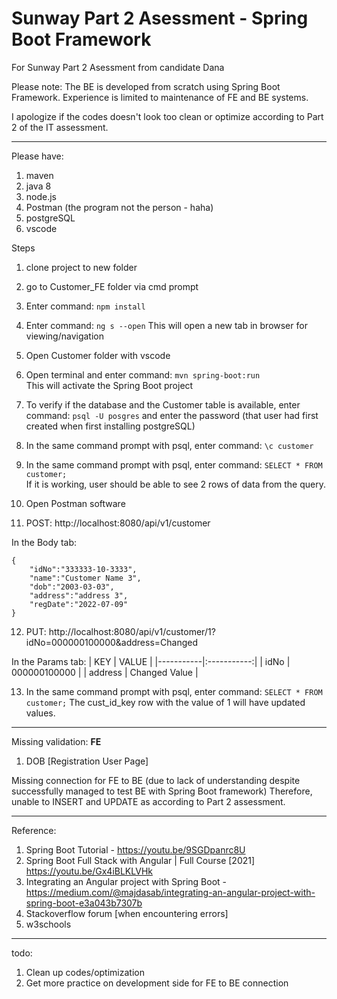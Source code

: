 # Sunway Part 2 Asessment - Spring Boot Framework 
For Sunway Part 2 Asessment from candidate Dana

Please note:
The BE is developed from scratch using Spring Boot Framework. Experience is limited to maintenance of FE and BE systems.

I apologize if the codes doesn't look too clean or optimize according to Part 2 of the IT assessment. 
***
Please have:
1) maven
2) java 8
3) node.js
4) Postman (the program not the person - haha)
5) postgreSQL
6) vscode

Steps 
1) clone project to new folder
2) go to Customer_FE folder via cmd prompt
3) Enter command: ``` npm install ```
4) Enter command: ``` ng s --open ```
This will open a new tab in browser for viewing/navigation

5) Open Customer folder with vscode
6) Open terminal and enter command: ``` mvn spring-boot:run ```<br/>
This will activate the Spring Boot project

7) To verify if the database and the Customer table is available, enter command: ``` psql -U posgres ``` and enter the password (that user had first created when first installing postgreSQL)
8) In the same command prompt with psql, enter command: ``` \c customer ```
9) In the same command prompt with psql, enter command: ``` SELECT * FROM customer; ```<br/>
If it is working, user should be able to see 2 rows of data from the query.

10) Open Postman software
11) POST: http://localhost:8080/api/v1/customer 

In the Body tab:
``` 
{
    "idNo":"333333-10-3333",
    "name":"Customer Name 3",
    "dob":"2003-03-03",
    "address":"address 3",
    "regDate":"2022-07-09"    
}
```

12) PUT: http://localhost:8080/api/v1/customer/1?idNo=000000100000&address=Changed 

In the Params tab:
| KEY | VALUE | 
|-----------|:-----------:|
| idNo | 000000100000 | 
| address | Changed Value | 

13) In the same command prompt with psql, enter command: ``` SELECT * FROM customer; ``` The cust_id_key row with the value of 1 will have updated values.



***
Missing validation:
__FE__
1) DOB [Registration User Page]

Missing connection for FE to BE (due to lack of understanding despite successfully managed to test BE with Spring Boot framework)
Therefore, unable to INSERT and UPDATE as according to Part 2 assessment.

***
Reference:
1) Spring Boot Tutorial - https://youtu.be/9SGDpanrc8U
2) Spring Boot Full Stack with Angular | Full Course [2021]  https://youtu.be/Gx4iBLKLVHk
3) Integrating an Angular project with Spring Boot - https://medium.com/@majdasab/integrating-an-angular-project-with-spring-boot-e3a043b7307b
4) Stackoverflow forum [when encountering errors]
5) w3schools


***
todo:
1) Clean up codes/optimization
2) Get more practice on development side for FE to BE connection
